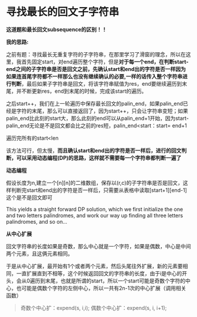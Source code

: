 # 寻找最长的回文子字符串
**这道题和最长回文subsequence的区别！！**

**我的思路:**

之前有题：寻找最长无重复字符的子字符串，在那里学习了滑窗的理念，所以在这里，我首先固定start，对end遍历整个字符，但是**对于每一个end，在判断start-end之间的子字符串是否是回文之前，先确认start和end出的字符是否一样因为如果连首尾字符都不一样那么也没有继续确认的必要,一样的话传入整个字符串进行判断**，最后如果子字符串是回文，将该字符串赋值为res，end要继续遍历到末尾，并不断更新res，end到末尾的时候，完成该start的遍历。

之后start++，我们在上一轮遍历中保存最长回文的palin_end，如果palin_end已经是字符的末尾，那么可以直接返回了，因为start++，只会让字符串变短；如果palin_end比此刻的start大，那么此刻的end可以从palin_end+1开始，因为start-palin_end无论是不是回文都会比之前的res短，palin_end<start：start= end+1

遍历完所有的start<len

该方法可行，但太慢，**而且确认start和end出的字符是否一样后，进行的回文判断，可以采用动态编程(DP)的思路，这样就不需要每一个字符串都判断一遍了**

**动态编程**

假设长度为n,建立一个[n][n]的二维数组，保存以(r,c)的子字符串是否是回文，这样判断完start和end出的字符是否一样后，只需要从表格中读取[start+1][end-1]这个是不是回文即可

This yields a straight forward DP solution, which we first initialize the one and two letters palindromes, and work our way up finding all three letters palindromes, and so on...

**从中心扩展**

回文字符串的长度如果是奇数，那么中心就是一个字符，如果是偶数，中心是中间两个元素，且这俩元素相同。

于是从中心扩展，最开始有1个或者两个元素，然后头尾往外扩展，新的元素要相同，一直扩展直到不相等，这个时候返回回文的字符串的长度，由于i是中心的开头，会从0遍历到末尾，也就是所谓的start，所以一个start可能是奇数个字符的中心，也可能是偶数个字符的左侧中心，所以一共有2n-1次的中心扩展（调用相关函数）
> 奇数个中心扩：expend(s, i,i);
>偶数个中心扩：expend(s, i, i+1);







